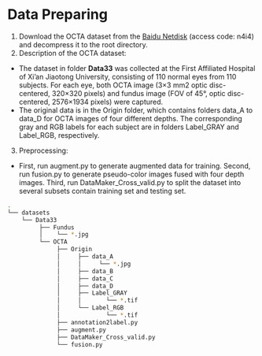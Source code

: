 # Data Preparing

1. Download the OCTA dataset from the [Baidu Netdisk](https://pan.baidu.com/s/1sQboL5_6vvk9hAuANQpbiA?pwd=n4i4) (access code: n4i4) and decompress it to the root directory.
2. Description of the OCTA dataset:
* The dataset in folder **Data33** was collected at the First Affiliated Hospital of Xi’an Jiaotong University, consisting of 110 normal eyes from 110 subjects. For each eye, both OCTA image (3×3 mm2 optic disc-centered, 320×320 pixels) and fundus image (FOV of 45°, optic disc-centered, 2576×1934 pixels) were captured.  
* The original data is in the Origin folder, which contains folders data_A to data_D for OCTA images of four different depths. The corresponding gray and RGB labels for each subject are in folders Label_GRAY and Label_RGB, respectively.
3. Preprocessing:
* First, run augment.py to generate augmented data for training. Second, run fusion.py to generate pseudo-color images fused with four depth images. Third, run DataMaker_Cross_valid.py to split the dataset into several subsets contain training set and testing set.

```bash
.
└── datasets
    └── Data33
         ├── Fundus
         │    └── *.jpg
         └── OCTA
              ├── Origin     
              │     ├── data_A
              │     │     └── *.jpg
              │     ├── data_B
              │     ├── data_C
              │     ├── data_D
              │     ├── Label_GRAY
              │     │       └── *.tif
              │     └── Label_RGB
              │             └── *.tif
              ├── annotation2label.py
              ├── augment.py
              ├── DataMaker_Cross_valid.py
              └── fusion.py
    
```
